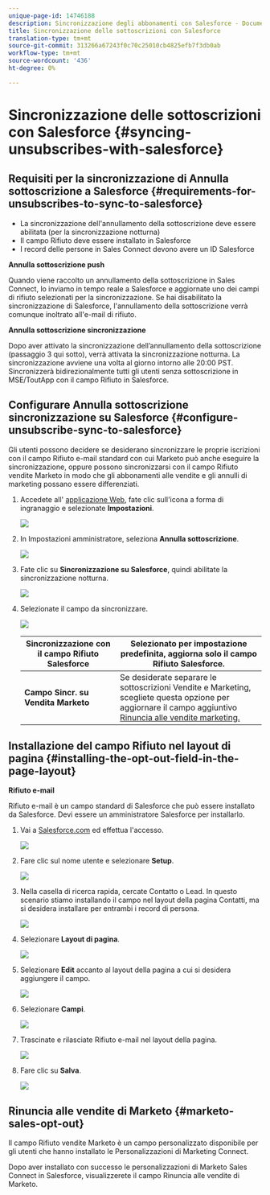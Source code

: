 ```yaml
---
unique-page-id: 14746188
description: Sincronizzazione degli abbonamenti con Salesforce - Documenti Marketo - Documentazione prodotto
title: Sincronizzazione delle sottoscrizioni con Salesforce
translation-type: tm+mt
source-git-commit: 313266a67243f0c70c25010cb4825efb7f3db0ab
workflow-type: tm+mt
source-wordcount: '436'
ht-degree: 0%

---
```



# Sincronizzazione delle sottoscrizioni con Salesforce {#syncing-unsubscribes-with-salesforce}

## Requisiti per la sincronizzazione di Annulla sottoscrizione a Salesforce {#requirements-for-unsubscribes-to-sync-to-salesforce}

* La sincronizzazione dell&#39;annullamento della sottoscrizione deve essere abilitata (per la sincronizzazione notturna)
* Il campo Rifiuto deve essere installato in Salesforce
* I record delle persone in Sales Connect devono avere un ID Salesforce

**Annulla sottoscrizione push**

Quando viene raccolto un annullamento della sottoscrizione in Sales Connect, lo inviamo in tempo reale a Salesforce e aggiornate uno dei campi di rifiuto selezionati per la sincronizzazione. Se hai disabilitato la sincronizzazione di Salesforce, l&#39;annullamento della sottoscrizione verrà comunque inoltrato all&#39;e-mail di rifiuto.

**Annulla sottoscrizione sincronizzazione**

Dopo aver attivato la sincronizzazione dell’annullamento della sottoscrizione (passaggio 3 qui sotto), verrà attivata la sincronizzazione notturna. La sincronizzazione avviene una volta al giorno intorno alle 20:00 PST. Sincronizzerà bidirezionalmente tutti gli utenti senza sottoscrizione in MSE/ToutApp con il campo Rifiuto in Salesforce.

## Configurare Annulla sottoscrizione sincronizzazione su Salesforce {#configure-unsubscribe-sync-to-salesforce}

Gli utenti possono decidere se desiderano sincronizzare le proprie iscrizioni con il campo Rifiuto e-mail standard con cui Marketo può anche eseguire la sincronizzazione, oppure possono sincronizzarsi con il campo Rifiuto vendite Marketo in modo che gli abbonamenti alle vendite e gli annulli di marketing possano essere differenziati.

1. Accedete all&#39; [applicazione Web](http://toutapp.com/login), fate clic sull&#39;icona a forma di ingranaggio e selezionate **Impostazioni**.

   ![](assets/one-1.png)

1. In Impostazioni amministratore, seleziona **Annulla sottoscrizione**.

   ![](assets/two-2.png)

1. Fate clic su **Sincronizzazione su Salesforce**, quindi abilitate la sincronizzazione notturna.

   ![](assets/three-2.png)

1. Selezionate il campo da sincronizzare.

   ![](assets/4.png)

   | **Sincronizzazione con il campo Rifiuto Salesforce** | Selezionato per impostazione predefinita, aggiorna solo il campo Rifiuto Salesforce. |
   |---|---|
   | **Campo Sincr. su Vendita Marketo** | Se desiderate separare le sottoscrizioni Vendite e Marketing, scegliete questa opzione per aggiornare il campo aggiuntivo [Rinuncia alle vendite marketing.](#msoo) |

## Installazione del campo Rifiuto nel layout di pagina {#installing-the-opt-out-field-in-the-page-layout}

**Rifiuto e-mail**

Rifiuto e-mail è un campo standard di Salesforce che può essere installato da Salesforce. Devi essere un amministratore Salesforce per installarlo.

1. Vai a [Salesforce.com](http://Salesforce.com) ed effettua l&#39;accesso.

   ![](assets/five-1.png)

1. Fare clic sul nome utente e selezionare **Setup**.

   ![](assets/six-1.png)

1. Nella casella di ricerca rapida, cercate Contatto o Lead. In questo scenario stiamo installando il campo nel layout della pagina Contatti, ma si desidera installare per entrambi i record di persona.

   ![](assets/seven-1.png)

1. Selezionare **Layout di pagina**.

   ![](assets/eight-1.png)

1. Selezionare **Edit** accanto al layout della pagina a cui si desidera aggiungere il campo.

   ![](assets/nine.png)

1. Selezionare **Campi**.

   ![](assets/ten.png)

1. Trascinate e rilasciate Rifiuto e-mail nel layout della pagina.

   ![](assets/11.png)

1. Fare clic su **Salva**.

   ![](assets/twelve.png)

## Rinuncia alle vendite di Marketo {#marketo-sales-opt-out}

Il campo Rifiuto vendite Marketo è un campo personalizzato disponibile per gli utenti che hanno installato le Personalizzazioni di Marketing Connect.

Dopo aver installato con successo le personalizzazioni di Marketo Sales Connect in Salesforce, visualizzerete il campo Rinuncia alle vendite di Marketo.
